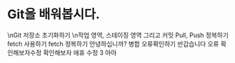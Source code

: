 # Git을 배워봅시다.

\nGit 저장소 초기화하기
\n작업 영역, 스테이징 영역 그리고 커밋
Pull, Push 정복하기
fetch 사용하기
fetch 정복하기
안녕하십니까?
병합
오류확인하기
반갑습니다
오류
확인해보자수정
확인해보자
에휴
수정 3
아아
